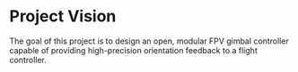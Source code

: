 # Project Vision

The goal of this project is to design an open, modular FPV gimbal controller 
capable of providing high-precision orientation feedback to a flight controller.
